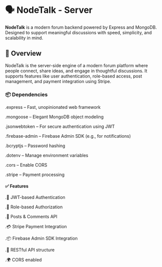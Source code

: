 # 🗣️ NodeTalk - Server

**NodeTalk** is a modern forum backend powered by Express and MongoDB. Designed to support meaningful discussions with speed, simplicity, and scalability in mind.

## 🚀 Overview

NodeTalk is the server-side engine of a modern forum platform where people connect, share ideas, and engage in thoughtful discussions. It supports features like user authentication, role-based access, post management, and payment integration using Stripe.


### 📦 Dependencies

.express – Fast, unopinionated web framework

.mongoose – Elegant MongoDB object modeling

.jsonwebtoken – For secure authentication using JWT

.firebase-admin – Firebase Admin SDK (e.g., for notifications)

.bcryptjs – Password hashing

.dotenv – Manage environment variables

.cors – Enable CORS

.stripe – Payment processing


#### ✅ Features
.🔐 JWT-based Authentication

.👥 Role-based Authorization

.📝 Posts & Comments API

.💳 Stripe Payment Integration

.📦 Firebase Admin SDK Integration

.📃 RESTful API structure

.🌍 CORS enabled


